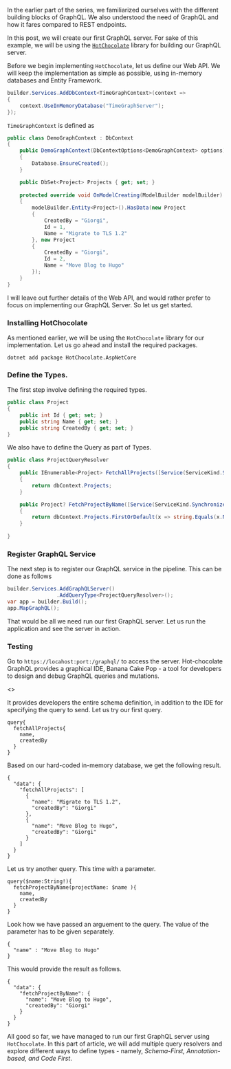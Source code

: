 In the earlier part of the series, we familiarized ourselves with the different building blocks of GraphQL. We also understood the need of GraphQL and how it fares compared to REST endpoints. 

In this post, we will create our first GraphQL server. For sake of this example, we will be using the [`HotChocolate`](https://chillicream.com/docs/hotchocolate/v13) library for building our GraphQL server.

Before we begin implementing `HotChocolate`, let us define our Web API. We will keep the implementation as simple as possible, using in-memory databases and Entity Framework.

```csharp
builder.Services.AddDbContext<TimeGraphContext>(context =>
{
    context.UseInMemoryDatabase("TimeGraphServer");
});
```

`TimeGraphContext` is defined as 

```csharp
public class DemoGraphContext : DbContext
{
    public DemoGraphContext(DbContextOptions<DemoGraphContext> options) : base(options)
    {
        Database.EnsureCreated();
    }

    public DbSet<Project> Projects { get; set; }
    
    protected override void OnModelCreating(ModelBuilder modelBuilder)
    {
        modelBuilder.Entity<Project>().HasData(new Project
        {
            CreatedBy = "Giorgi",
            Id = 1,
            Name = "Migrate to TLS 1.2"
        }, new Project
        {
            CreatedBy = "Giorgi",
            Id = 2,
            Name = "Move Blog to Hugo"
        });
    }
}

```

I will leave out further details of the Web API, and would rather prefer to focus on implementing our GraphQL Server. So let us get started.

### Installing HotChocolate

As mentioned earlier, we will be using the `HotChocolate` library for our implementation. Let us go ahead and install the required packages.
```
dotnet add package HotChocolate.AspNetCore
```

### Define the Types.

The first step involve defining the required types. 

```csharp
public class Project
{
    public int Id { get; set; }
    public string Name { get; set; }
    public string CreatedBy { get; set; }
}

```

We also have to define the Query as part of Types.

```csharp
public class ProjectQueryResolver
{
    public IEnumerable<Project> FetchAllProjects([Service(ServiceKind.Synchronized)]DemoGraphContext dbContext)
    {
        return dbContext.Projects;
    }

    public Project? FetchProjectByName([Service(ServiceKind.Synchronized)] DemoGraphContext dbContext,string projectName)
    {
        return dbContext.Projects.FirstOrDefault(x => string.Equals(x.Name, projectName, StringComparison.OrdinalIgnoreCase));
    }
    
}
```

### Register GraphQL Service

The next step is to register our GraphQL service in the pipeline. This can be done as follows

```csharp
builder.Services.AddGraphQLServer()
                .AddQueryType<ProjectQueryResolver>();
var app = builder.Build();
app.MapGraphQL();
```

That would be all we need run our first GraphQL server. Let us run the application and see the server in action.

### Testing

Go to `https://locahost:port:/graphql/` to access the server. Hot-chocolate GraphQL provides a graphical IDE, Banana Cake Pop - a tool for developers to design and debug GraphQL queries and mutations.

<<image>>

It provides developers the entire schema definition, in addition to the IDE for specifying the query to send. Let us try our first query.

```text
query{
  fetchAllProjects{
    name,
    createdBy
  }
}
```

Based on our hard-coded in-memory database, we get the following result.

```text
{
  "data": {
    "fetchAllProjects": [
      {
        "name": "Migrate to TLS 1.2",
        "createdBy": "Giorgi"
      },
      {
        "name": "Move Blog to Hugo",
        "createdBy": "Giorgi"
      }
    ]
  }
}
```

Let us try another query. This time with a parameter.

```
query($name:String!){
  fetchProjectByName(projectName: $name ){
    name,
    createdBy
  }
}
```

Look how we have passed an arguement to the query. The value of the parameter has to be given separately.

```
{
  "name" : "Move Blog to Hugo"
}
```

This would provide the result as follows.

```
{
  "data": {
    "fetchProjectByName": {
      "name": "Move Blog to Hugo",
      "createdBy": "Giorgi"
    }
  }
}
```

All good so far, we have managed to run our first GraphQL server using `HotChocolate`. In this part of article, we will add multiple query resolvers and explore different ways to define types - namely, _Schema-First, Annotation-based, and Code First_. 